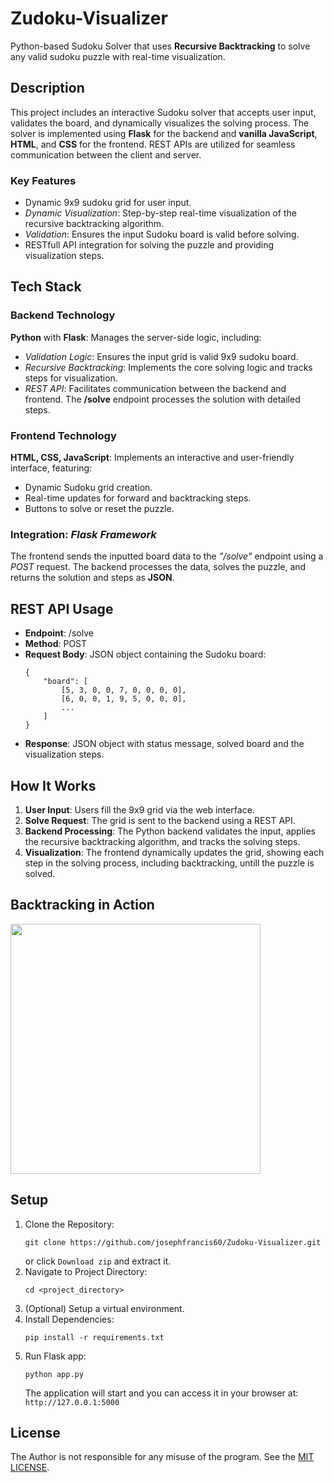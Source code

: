 # Zudoku-Visualizer
Python-based Sudoku Solver that uses **Recursive Backtracking** to solve any valid sudoku puzzle with real-time visualization.

## Description
This project includes an interactive Sudoku solver that accepts user input, validates the board, and dynamically visualizes the solving process. The solver is implemented using **Flask** for the backend and **vanilla JavaScript**, **HTML**, and **CSS** for the frontend. REST APIs are utilized for seamless communication between the client and server.

### Key Features
- Dynamic 9x9 sudoku grid for user input.
- *Dynamic Visualization*: Step-by-step real-time visualization of the recursive backtracking algorithm.
- *Validation*: Ensures the input Sudoku board is valid before solving.
- RESTfull API integration for solving the puzzle and providing visualization steps.

## Tech Stack
### Backend Technology
**Python** with **Flask**: Manages the server-side logic, including:

- *Validation Logic*: Ensures the input grid is valid 9x9 sudoku board.
- *Recursive Backtracking*: Implements the core solving logic and tracks steps for visualization.
- *REST API*: Facilitates communication between the backend and frontend. The **/solve** endpoint processes the solution with detailed steps.

### Frontend Technology
**HTML, CSS, JavaScript**: Implements an interactive and user-friendly interface, featuring:

- Dynamic Sudoku grid creation.
- Real-time updates for forward and backtracking steps.
- Buttons to solve or reset the puzzle.

### Integration: *Flask Framework*
The frontend sends the inputted board data to the *"/solve"* endpoint using a *POST* request. The backend processes the data, solves the puzzle, and returns the solution and steps as **JSON**.

## REST API Usage
- **Endpoint**: /solve
- **Method**: POST
- **Request Body**: JSON object containing the Sudoku board:
    ```
    {
        "board": [
            [5, 3, 0, 0, 7, 0, 0, 0, 0],
            [6, 0, 0, 1, 9, 5, 0, 0, 0],
            ...
        ]
    }
    ```
- **Response**: JSON object with status message, solved board and the visualization steps.

## How It Works
1. **User Input**: Users fill the 9x9 grid via the web interface.
2. **Solve Request**: The grid is sent to the backend using a REST API.
3. **Backend Processing**: The Python backend validates the input, applies the recursive backtracking algorithm, and tracks the solving steps.
4. **Visualization**: The frontend dynamically updates the grid, showing each step in the solving  process, including backtracking, untill the puzzle is solved.

## Backtracking in Action
<img src="https://github.com/user-attachments/assets/880fe445-81a3-4755-a1f7-e25756182f66" width="400" height="auto" />

## Setup
1. Clone the Repository:
    ```
    git clone https://github.com/josephfrancis60/Zudoku-Visualizer.git
    ```
    or click `Download zip` and extract it.
2. Navigate to  Project Directory:
    ```
    cd <project_directory>
    ```
3. (Optional) Setup a virtual environment.
4. Install Dependencies:
    ```
    pip install -r requirements.txt
    ```
5. Run Flask app:
    ```
   python app.py
   ```
   The application will start and you can access it in  your browser at: `http://127.0.0.1:5000`

## License
The Author is not responsible for any misuse of the program. See the [MIT LICENSE](./LICENSE). 